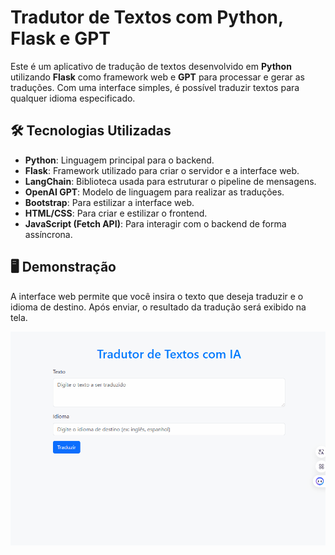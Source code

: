 # Tradutor de Textos com Python, Flask e GPT

Este é um aplicativo de tradução de textos desenvolvido em **Python** utilizando **Flask** como framework web e **GPT** para processar e gerar as traduções. Com uma interface simples, é possível traduzir textos para qualquer idioma especificado.

## 🛠️ Tecnologias Utilizadas

- **Python**: Linguagem principal para o backend.
- **Flask**: Framework utilizado para criar o servidor e a interface web.
- **LangChain**: Biblioteca usada para estruturar o pipeline de mensagens.
- **OpenAI GPT**: Modelo de linguagem para realizar as traduções.
- **Bootstrap**: Para estilizar a interface web.
- **HTML/CSS**: Para criar e estilizar o frontend.
- **JavaScript (Fetch API)**: Para interagir com o backend de forma assíncrona.

## 🖥️ Demonstração

A interface web permite que você insira o texto que deseja traduzir e o idioma de destino. Após enviar, o resultado da tradução será exibido na tela.

![Demonstração do Tradutor](static/screenshots/demo.gif)
